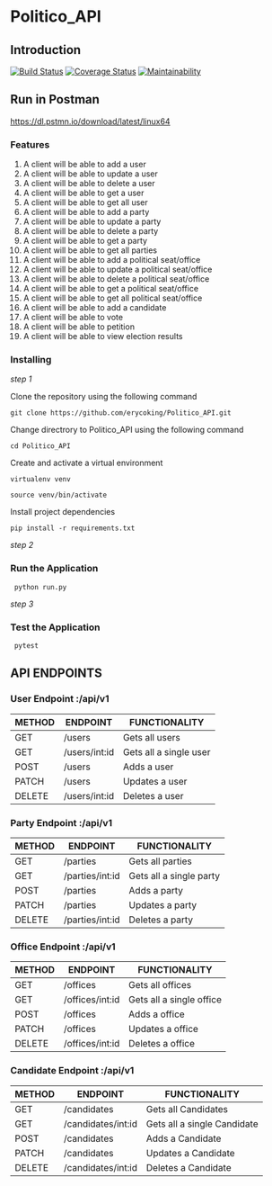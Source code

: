 # Politico_API
## Introduction
[![Build Status](https://travis-ci.org/erycoking/Politico_API.svg?branch=develop)](https://travis-ci.org/erycoking/Politico_API)
[![Coverage Status](https://coveralls.io/repos/github/erycoking/Politico_API/badge.svg?branch=develop)](https://coveralls.io/github/erycoking/Politico_API?branch=develop) 
[![Maintainability](https://api.codeclimate.com/v1/badges/46f93969162ab80fd0c4/maintainability)](https://codeclimate.com/github/erycoking/Politico_API/maintainability)

## Run in Postman
https://dl.pstmn.io/download/latest/linux64

### Features

1. A client will be able to add a user
2. A client will be able to update a user
3. A client will be able to delete a user
4. A client will be able to get a user
5. A client will be able to get all user
6. A client will be able to add a party
7. A client will be able to update a party
8. A client will be able to delete a party
9. A client will be able to get a party
10. A client will be able to get all parties
11. A client will be able to add a political seat/office
12. A client will be able to update a political seat/office
13. A client will be able to delete a political seat/office
14. A client will be able to get a political seat/office
15. A client will be able to get all political seat/office
16. A client will be able to add a candidate
17. A client will be able to vote
18. A client will be able to petition
19. A client will be able to view election results

### Installing

*step 1*

Clone the repository using the following command
```
git clone https://github.com/erycoking/Politico_API.git
``` 

Change directrory to Politico_API using the following command 
```
cd Politico_API
```

Create and activate a virtual environment
```
virtualenv venv
```
```
source venv/bin/activate
```

Install project dependencies
```
pip install -r requirements.txt
```

*step 2*

### Run the Application

``` python run.py```

*step 3*

### Test the Application
``` pytest```

## API ENDPOINTS
### User Endpoint :/api/v1
METHOD | ENDPOINT | FUNCTIONALITY
-------|-----------|--------------
GET | /users | Gets all users
GET | /users/int:id | Gets all a single user
POST | /users | Adds a user
PATCH | /users | Updates a user
DELETE | /users/int:id | Deletes a user

### Party Endpoint :/api/v1
METHOD | ENDPOINT | FUNCTIONALITY
-------|-----------|--------------
GET | /parties | Gets all parties
GET | /parties/int:id | Gets all a single party
POST | /parties | Adds a party
PATCH | /parties | Updates a party
DELETE | /parties/int:id | Deletes a party

### Office Endpoint :/api/v1
METHOD | ENDPOINT | FUNCTIONALITY
-------|-----------|--------------
GET | /offices | Gets all offices
GET | /offices/int:id | Gets all a single office
POST | /offices | Adds a office
PATCH | /offices | Updates a office
DELETE | /offices/int:id | Deletes a office

### Candidate Endpoint :/api/v1
METHOD | ENDPOINT | FUNCTIONALITY
-------|-----------|--------------
GET | /candidates | Gets all Candidates
GET | /candidates/int:id | Gets all a single Candidate
POST | /candidates | Adds a Candidate
PATCH | /candidates | Updates a Candidate
DELETE | /candidates/int:id | Deletes a Candidate
